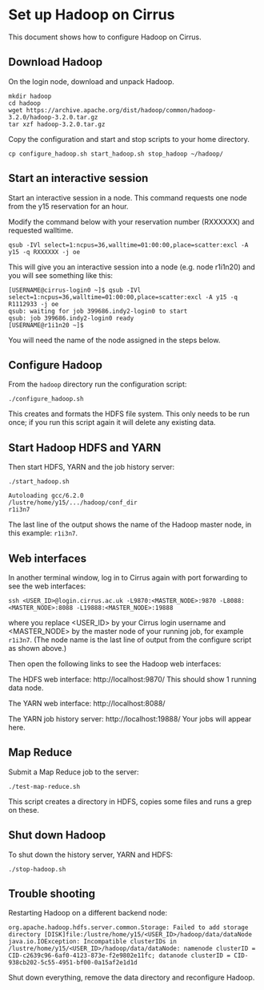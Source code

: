 # Set up Hadoop on Cirrus

This document shows how to configure Hadoop on Cirrus.

## Download Hadoop

On the login node, download and unpack Hadoop.

```
mkdir hadoop
cd hadoop
wget https://archive.apache.org/dist/hadoop/common/hadoop-3.2.0/hadoop-3.2.0.tar.gz
tar xzf hadoop-3.2.0.tar.gz
```

Copy the configuration and start and stop scripts to your home directory.

```
cp configure_hadoop.sh start_hadoop.sh stop_hadoop ~/hadoop/
```

## Start an interactive session

Start an interactive session in a node. 
This command requests one node from the y15 reservation for an hour.

Modify the command below with your reservation number (RXXXXXX) and requested walltime.
```
qsub -IVl select=1:ncpus=36,walltime=01:00:00,place=scatter:excl -A y15 -q RXXXXXX -j oe
```
This will give you an interactive session into a node (e.g. node r1i1n20) and you will see something like this:

```
[USERNAME@cirrus-login0 ~]$ qsub -IVl select=1:ncpus=36,walltime=01:00:00,place=scatter:excl -A y15 -q R1112933 -j oe
qsub: waiting for job 399686.indy2-login0 to start
qsub: job 399686.indy2-login0 ready
[USERNAME@r1i1n20 ~]$
```
You will need the name of the node assigned in the steps below.

## Configure Hadoop

From the `hadoop` directory run the configuration script:

```
./configure_hadoop.sh
```

This creates and formats the HDFS file system. This only needs to be run once; if you run this script again it will delete any existing data.

## Start Hadoop HDFS and YARN

Then start HDFS, YARN and the job history server:

```
./start_hadoop.sh

Autoloading gcc/6.2.0
/lustre/home/y15/.../hadoop/conf_dir
r1i3n7
```
The last line of the output shows the name of the Hadoop master node, in this example: `r1i3n7`.

## Web interfaces

In another terminal window, log in to Cirrus again with port forwarding to see the web interfaces:

```
ssh <USER_ID>@login.cirrus.ac.uk -L9870:<MASTER_NODE>:9870 -L8088:<MASTER_NODE>:8088 -L19888:<MASTER_NODE>:19888
```

where you replace <USER_ID> by your Cirrus login username and <MASTER_NODE> by the master node of your running job, for example `r1i3n7`. (The node name is the last line of output from the configure script as shown above.)

Then open the following links to see the Hadoop web interfaces:

The HDFS web interface: http://localhost:9870/
This should show 1 running data node.

The YARN web interface: http://localhost:8088/

The YARN job history server: http://localhost:19888/ Your jobs will appear here.

## Map Reduce

Submit a Map Reduce job to the server:

```
./test-map-reduce.sh
```
This script creates a directory in HDFS, copies some files and runs a grep on these. 

## Shut down Hadoop

To shut down the history server, YARN and HDFS:

```
./stop-hadoop.sh
```

## Trouble shooting

Restarting Hadoop on a different backend node:

```
org.apache.hadoop.hdfs.server.common.Storage: Failed to add storage directory [DISK]file:/lustre/home/y15/<USER_ID>/hadoop/data/dataNode
java.io.IOException: Incompatible clusterIDs in /lustre/home/y15/<USER_ID>/hadoop/data/dataNode: namenode clusterID = CID-c2639c96-6af0-4123-873e-f2e9802e11fc; datanode clusterID = CID-938cb202-5c55-4951-bf00-0a15af2e1d1d
```

Shut down everything, remove the data directory and reconfigure Hadoop.
